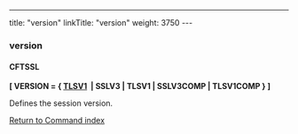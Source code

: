 ---
title: "version"
linkTitle: "version"
weight: 3750
--- <span id="version"></span>

### version

#### CFTSSL

******[ VERSION = { <u>TLSV1</u>  &#124; SSLV3 &#124; TLSV1 &#124; SSLV3COMP &#124; TLSV1COMP } ]******

Defines the session version.

[Return to Command index](../../)

